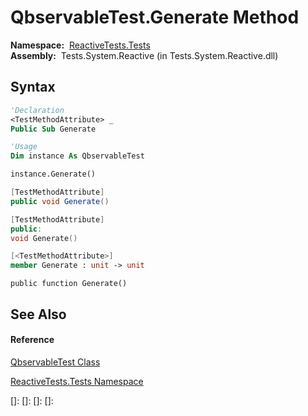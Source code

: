 # QbservableTest.Generate Method

**Namespace:**  [ReactiveTests.Tests](ReactiveTests.Tests\ReactiveTests.Tests.md)  
**Assembly:**  Tests.System.Reactive (in Tests.System.Reactive.dll)

## Syntax

```vb
'Declaration
<TestMethodAttribute> _
Public Sub Generate
```

```vb
'Usage
Dim instance As QbservableTest

instance.Generate()
```

```csharp
[TestMethodAttribute]
public void Generate()
```

```c++
[TestMethodAttribute]
public:
void Generate()
```

```fsharp
[<TestMethodAttribute>]
member Generate : unit -> unit 
```

```jscript
public function Generate()
```

## See Also

#### Reference

[QbservableTest Class](QbservableTest\QbservableTest.md)

[ReactiveTests.Tests Namespace](ReactiveTests.Tests\ReactiveTests.Tests.md)

[]: 
[]: 
[]: 
[]: 